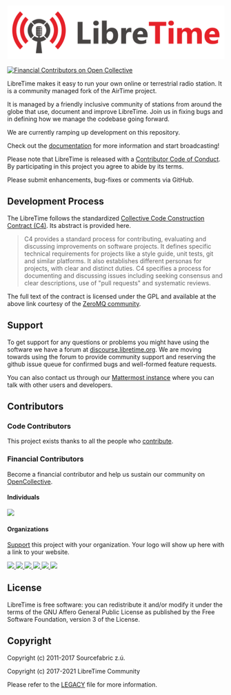 ![](website/static/img/logo-512px.png)

[![Financial Contributors on Open Collective](https://opencollective.com/libretime/all/badge.svg?label=financial+contributors)](https://opencollective.com/libretime)

LibreTime makes it easy to run your own online or terrestrial radio station. It
is a community managed fork of the AirTime project.

It is managed by a friendly inclusive community of stations from around the
globe that use, document and improve LibreTime. Join us in fixing bugs and in
defining how we manage the codebase going forward.

We are currently ramping up development on this repository.

Check out the [documentation](https://libretime.org) for more information and
start broadcasting!

Please note that LibreTime is released with a [Contributor Code
of Conduct](https://github.com/libretime/organization/blob/main/CODE_OF_CONDUCT.md).
By participating in this project you agree to abide by its terms.

Please submit enhancements, bug-fixes or comments via GitHub.

## Development Process

The LibreTime follows the standardized [Collective Code Construction
Contract (C4)](https://rfc.zeromq.org/spec:42/C4/). Its abstract is
provided here.

> C4 provides a standard process for contributing, evaluating and
> discussing improvements on software projects. It defines specific
> technical requirements for projects like a style guide, unit tests,
> git and similar platforms. It also establishes different personas
> for projects, with clear and distinct duties. C4 specifies a process
> for documenting and discussing issues including seeking consensus
> and clear descriptions, use of "pull requests" and systematic reviews.

The full text of the contract is licensed under the GPL and available at
the above link courtesy of the [ZeroMQ community](https://zeromq.org/).

## Support

To get support for any questions or problems you might have using the software
we have a forum at [discourse.libretime.org](https://discourse.libretime.org).
We are moving towards using the forum to provide community support and reserving
the github issue queue for confirmed bugs and well-formed feature requests.

You can also contact us through our [Mattermost instance](https://chat.libretime.org)
where you can talk with other users and developers.

## Contributors

### Code Contributors

This project exists thanks to all the people who [contribute](CONTRIBUTING.md).

### Financial Contributors

Become a financial contributor and help us sustain our community on
[OpenCollective](https://opencollective.com/libretime/contribute).

#### Individuals

<a href="https://opencollective.com/libretime">
    <img src="https://opencollective.com/libretime/individuals.svg?width=890">
</a>

#### Organizations

[Support](https://opencollective.com/libretime/contribute) this project with
your organization. Your logo will show up here with a link to your website.

<a href="https://opencollective.com/libretime/organization/0/website">
    <img src="https://opencollective.com/libretime/organization/0/avatar.svg">
</a>
<a href="https://opencollective.com/libretime/organization/1/website">
    <img src="https://opencollective.com/libretime/organization/1/avatar.svg">
</a>
<a href="https://opencollective.com/libretime/organization/2/website">
    <img src="https://opencollective.com/libretime/organization/2/avatar.svg">
</a>
<a href="https://opencollective.com/libretime/organization/3/website">
    <img src="https://opencollective.com/libretime/organization/3/avatar.svg">
</a>
<a href="https://opencollective.com/libretime/organization/4/website">
    <img src="https://opencollective.com/libretime/organization/4/avatar.svg">
</a>
<a href="https://opencollective.com/libretime/organization/5/website">
    <img src="https://opencollective.com/libretime/organization/5/avatar.svg">
</a>

## License

LibreTime is free software: you can redistribute it and/or
modify it under the terms of the GNU Affero General Public
License as published by the Free Software Foundation,
version 3 of the License.

## Copyright

Copyright (c) 2011-2017 Sourcefabric z.ú.

Copyright (c) 2017-2021 LibreTime Community

Please refer to the [LEGACY](./LEGACY.md) file for more information.
